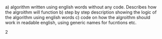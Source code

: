 a) algorithm written using english words without any code. Describes how the algroithm will function
b) step by step description showing the logic of the algorithm using english words 
c) code on how the algroithm should work in readable english, using generic names for fucntions etc.

2